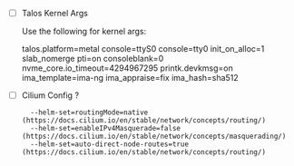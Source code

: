 - [ ] Talos Kernel Args

    Use the following for kernel args:

    talos.platform=metal console=ttyS0 console=tty0 init_on_alloc=1 slab_nomerge pti=on consoleblank=0 nvme_core.io_timeout=4294967295 printk.devkmsg=on ima_template=ima-ng ima_appraise=fix ima_hash=sha512

- [ ] Cilium Config ?

        --helm-set=routingMode=native  (https://docs.cilium.io/en/stable/network/concepts/routing/)
        --helm-set=enableIPv4Masquerade=false  (https://docs.cilium.io/en/stable/network/concepts/masquerading/)
        --helm-set=auto-direct-node-routes=true  (https://docs.cilium.io/en/stable/network/concepts/routing/)
